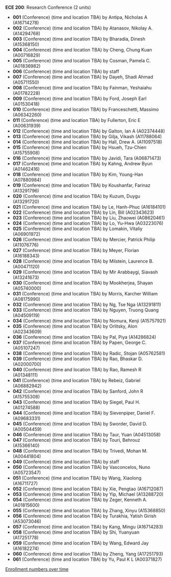 **ECE 200**: Research Conference (2 units)

- **001** (Conference) (time and location TBA) by Antipa, Nicholas A (A16714278)
- **002** (Conference) (time and location TBA) by Atanasov, Nikolay A. (A14294768)
- **003** (Conference) (time and location TBA) by Bharadia, Dinesh (A15368150)
- **004** (Conference) (time and location TBA) by Cheng, Chung Kuan (A00716829)
- **005** (Conference) (time and location TBA) by Cosman, Pamela C. (A01836982)
- **006** (Conference) (time and location TBA) by staff
- **007** (Conference) (time and location TBA) by Dayeh, Shadi Ahmad (A05711550)
- **008** (Conference) (time and location TBA) by Fainman, Yeshaiahu (A01782228)
- **009** (Conference) (time and location TBA) by Ford, Joseph Earl (A01530418)
- **010** (Conference) (time and location TBA) by Franceschetti, Massimo (A06342260)
- **011** (Conference) (time and location TBA) by Fullerton, Eric E (A00631939)
- **012** (Conference) (time and location TBA) by Galton, Ian A (A02374448)
- **013** (Conference) (time and location TBA) by Gilja, Vikash (A11788064)
- **014** (Conference) (time and location TBA) by Hall, Drew A. (A11097518)
- **015** (Conference) (time and location TBA) by Hsueh, Tzu-Chien (A15755908)
- **016** (Conference) (time and location TBA) by Javidi, Tara (A06871473)
- **017** (Conference) (time and location TBA) by Kahng, Andrew Byun (A01462416)
- **018** (Conference) (time and location TBA) by Kim, Young-Han (A07880984)
- **019** (Conference) (time and location TBA) by Koushanfar, Farinaz (A13291796)
- **020** (Conference) (time and location TBA) by Kuzum, Duygu (A13291720)
- **021** (Conference) (time and location TBA) by Le, Hanh-Phuc (A16184101)
- **022** (Conference) (time and location TBA) by Lin, Bill (A02343623)
- **023** (Conference) (time and location TBA) by Liu, Zhaowei (A08620461)
- **024** (Conference) (time and location TBA) by Lo, Yu-Hwa (A03223076)
- **025** (Conference) (time and location TBA) by Lomakin, Vitaliy (A06901972)
- **026** (Conference) (time and location TBA) by Mercier, Patrick Philip (A11076776)
- **027** (Conference) (time and location TBA) by Meyer, Florian (A16188343)
- **028** (Conference) (time and location TBA) by Milstein, Laurence B. (A00471120)
- **029** (Conference) (time and location TBA) by Mir Arabbaygi, Siavash (A13241673)
- **030** (Conference) (time and location TBA) by Mookherjea, Shayan (A05740000)
- **031** (Conference) (time and location TBA) by Morris, Karcher William (A08175990)
- **032** (Conference) (time and location TBA) by Ng, Tse Nga (A13291811)
- **033** (Conference) (time and location TBA) by Nguyen, Truong Quang (A04509119)
- **034** (Conference) (time and location TBA) by Nomura, Kenji (A15757921)
- **035** (Conference) (time and location TBA) by Orlitsky, Alon (A02343609)
- **036** (Conference) (time and location TBA) by Pal, Piya (A14286824)
- **037** (Conference) (time and location TBA) by Papen, George C. (A05107247)
- **038** (Conference) (time and location TBA) by Radic, Stojan (A05762581)
- **039** (Conference) (time and location TBA) by Rao, Bhaskar D. (A02000700)
- **040** (Conference) (time and location TBA) by Rao, Ramesh R (A01348111)
- **041** (Conference) (time and location TBA) by Rebeiz, Gabriel (A06882942)
- **042** (Conference) (time and location TBA) by Sanford, John R (A15755308)
- **043** (Conference) (time and location TBA) by Siegel, Paul H. (A01274588)
- **044** (Conference) (time and location TBA) by Sievenpiper, Daniel F. (A09683331)
- **045** (Conference) (time and location TBA) by Sworder, David D. (A00504459)
- **046** (Conference) (time and location TBA) by Taur, Yuan (A04513058)
- **047** (Conference) (time and location TBA) by Touri, Behrouz (A15366140)
- **048** (Conference) (time and location TBA) by Trivedi, Mohan M. (A00441804)
- **049** (Conference) (time and location TBA) by staff
- **050** (Conference) (time and location TBA) by Vasconcelos, Nuno (A05723547)
- **051** (Conference) (time and location TBA) by Wang, Xiaolong (A16711727)
- **052** (Conference) (time and location TBA) by Xie, Pengtao (A16712087)
- **053** (Conference) (time and location TBA) by Yip, Michael (A13288720)
- **054** (Conference) (time and location TBA) by Zeger, Kenneth A. (A01815600)
- **055** (Conference) (time and location TBA) by Zhang, Xinyu (A15368850)
- **056** (Conference) (time and location TBA) by Turakhia, Yatish Girish (A53073046)
- **057** (Conference) (time and location TBA) by Kang, Mingu (A16714283)
- **058** (Conference) (time and location TBA) by Shi, Yuanyuan (A17251778)
- **059** (Conference) (time and location TBA) by Wang, Edward Jay (A16182274)
- **060** (Conference) (time and location TBA) by Zheng, Yang (A17251793)
- **061** (Conference) (time and location TBA) by Yu, Paul K L (A00371827)

[Enrollment numbers over time](./ECE200.tsv)
